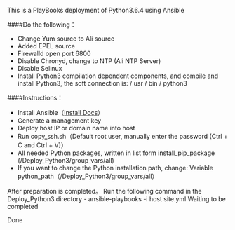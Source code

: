 This is a PlayBooks deployment of Python3.6.4 using Ansible

####Do the following：
- Change Yum source to Ali source
- Added EPEL source
- Firewalld open port 6800
- Disable Chronyd, change to NTP (Ali NTP Server)
- Disable Selinux
- Install Python3 compilation dependent components, and compile and install Python3, the soft connection is: / usr / bin / python3

####Instructions：
- Install Ansible（[Install Docs](http://www.ansible.com.cn/docs/intro_installation.html)）
- Generate a management key
- Deploy host IP or domain name into host
- Run copy_ssh.sh（Default root user, manually enter the password (Ctrl + C and Ctrl + V)）
- All needed Python packages, written in list form install_pip_package (/Deploy_Python3/group_vars/all)
- If you want to change the Python installation path, change: Variable python_path（/Deploy_Python3/group_vars/all）


After preparation is completed。
Run the following command in the Deploy_Python3 directory
        - ansible-playbooks -i host site.yml
Waiting to be completed

Done
